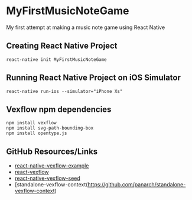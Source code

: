 # MyFirstMusicNoteGame
My first attempt at making a music note game using React Native
## Creating React Native Project
```react-native init MyFirstMusicNoteGame```
## Running React Native Project on iOS Simulator
```react-native run-ios --simulator="iPhone Xs"```
## Vexflow npm dependencies
```npm install react-native-svg
npm install vexflow
npm install svg-path-bounding-box
npm install opentype.js
```
## GitHub Resources/Links
- [react-native-vexflow-example](https://github.com/matt-gardner/react-native-vexflow-example)
- [react-vexflow](https://github.com/markacola/react-vexflow)
- [react-native-vexflow-seed](https://github.com/panarch/react-native-vexflow-seed)
- [standalone-vexflow-context(https://github.com/panarch/standalone-vexflow-context)
